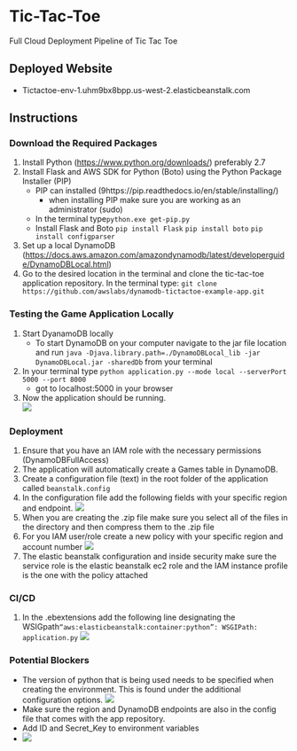 # Tic-Tac-Toe
Full Cloud Deployment Pipeline of Tic Tac Toe

## Deployed Website
- Tictactoe-env-1.uhm9bx8bpp.us-west-2.elasticbeanstalk.com

## Instructions
### Download the Required Packages
1. Install Python (https://www.python.org/downloads/) preferably 2.7
2. Install Flask and AWS SDK for Python (Boto) using the Python Package Installer (PIP)
    - PIP can installed (9https://pip.readthedocs.io/en/stable/installing/) 
        - when installing PIP make sure you are working as an administrator (sudo)
    - In the terminal type```python.exe get-pip.py```
    - Install Flask and Boto ```pip install Flask```
                             ```pip install boto```
                             ```pip install configparser ```
3. Set up a local DynamoDB (https://docs.aws.amazon.com/amazondynamodb/latest/developerguide/DynamoDBLocal.html)
4. Go to the desired location in the terminal and clone the tic-tac-toe application repository. In the terminal type:
 ```git clone https://github.com/awslabs/dynamodb-tictactoe-example-app.git```   

### Testing the Game Application Locally
1. Start DyanamoDB locally
    - To start DynamoDB on your computer navigate to the jar file location and run ```java -Djava.library.path=./DynamoDBLocal_lib -jar DynamoDBLocal.jar -sharedDb``` from your terminal
2. In your terminal type ```python application.py --mode local --serverPort 5000 --port 8000 ```
    - got to localhost:5000 in your browser
3. Now the application should be running.  
![](./screenshots/locallyRunning.png)


### Deployment 
1. Ensure that you have an IAM role with the necessary permissions (DynamoDBFullAccess)
2. The application will automatically create a Games table in DynamoDB.
3. Create a configuration file (text) in the root folder of the application called ```beanstalk.config```
4. In the configuration file add the following fields with your specific region and endpoint.
![](./screenshots/config.png)
5. When you are creating the .zip file make sure you select all of the files in the directory and then compress them to the .zip file
6. For you IAM user/role create a new policy with your specific region and account number
![](./screenshots/policy.png)
7. The elastic beanstalk configuration and inside security make sure the service role
is the elastic beanstalk ec2 role and the IAM instance profile is the one with the policy attached

### CI/CD
1. In the .ebextensions add the following line designating the WSIGpath`````“aws:elasticbeanstalk:container:python”:
      WSGIPath: application.py`````
![](./screenshots/pipeline.png)

### Potential Blockers
- The version of python that is being used needs to be specified when creating the environment. 
This is found under the additional configuration options. 
![](./screenshots/PythonVersion.png)
- Make sure the region and DynamoDB endpoints are also in the config file that comes with the 
app repository.
- Add ID and Secret_Key to environment variables
- ![](./screenshots/InvalidState.png)